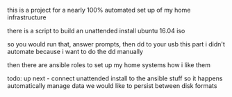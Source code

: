 this is a project for a nearly 100% automated set up of my home infrastructure

there is a script to build an unattended install ubuntu 16.04 iso

so you would run that, answer prompts, then dd to your usb
this part i didn't automate because i want to do the dd manually


then there are ansible roles to set up my home systems how i like them

todo:
up next - connect unattended install to the ansible stuff so it happens automatically
manage data we would like to persist between disk formats

